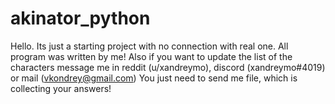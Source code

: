 # akinator_python
Hello. Its just a starting project with no connection with real one. All program was written by me!
Also if you want to update the list of the characters message me in reddit (u/xandreymo), discord (xandreymo#4019) or mail (vkondrey@gmail.com)
You just need to send me file, which is collecting your answers!
